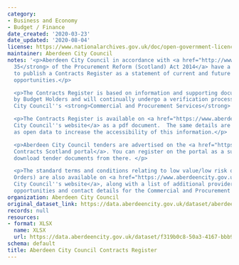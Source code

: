 ```yaml
---
category:
- Business and Economy
- Budget / Finance
date_created: '2020-03-23'
date_updated: '2020-08-04'
license: https://www.nationalarchives.gov.uk/doc/open-government-licence/version/3/
maintainer: Aberdeen City Council
notes: '<p>Aberdeen City Council in accordance with <a href="http://www.legislation.gov.uk/asp/2014/12/section/35"><strong>Section
  35</strong> of the Procurement Reform (Scotland) Act 2014</a> have a legal obligation
  to publish a Contracts Register as a statement of current and future contracting
  opportunities.</p>

  <p>The Contracts Register is based on information and supporting documentation provided
  by Budget Holders and will continually undergo a verification process by Aberdeen
  City Council''s <strong>Commercial and Procurement Services</strong>.</p>

  <p>The Contracts Register is available on <a href="https://www.aberdeencity.gov.uk/services/council-and-democracy/financial-information-and-procurement/contracts-register">Aberdeen
  City Council''s website</a> as a pdf document.  The same details are provided here
  as open data to increase the accessibility of this information.</p>

  <p>Aberdeen City Council tenders are advertised on the <a href="https://www.publiccontractsscotland.gov.uk/search/Search_MainPageAdv.aspx">Public
  Contracts Scotland portal</a>. You can register on the portal as a supplier and
  download tender documents from there. </p>

  <p>The standard terms and conditions relating to low value/low risk orders (Purchase
  Orders) are also available on <a href="https://www.aberdeencity.gov.uk/services/council-and-democracy/financial-information-and-procurement/contracts-register">Aberdeen
  City Council''s website</a>, along with a list of additional providers of procurement
  opportunities and contact details for the Commercial and Procurement Service. </p>'
organization: Aberdeen City Council
original_dataset_link: https://data.aberdeencity.gov.uk/dataset/aberdeen-city-council-contracts-register
records: null
resources:
- format: XLSX
  name: XLSX
  url: https://data.aberdeencity.gov.uk/dataset/f319b0c8-50a3-4167-bbb9-69e94a9aa8b1/resource/6878ec51-8fae-4654-ba5f-a9f6f10ba603/download/aberdeen-city-contract-register-feb-2020.xlsx
schema: default
title: Aberdeen City Council Contracts Register
---
```

